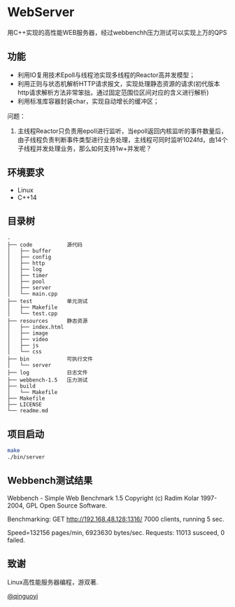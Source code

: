 # WebServer
用C++实现的高性能WEB服务器，经过webbenchh压力测试可以实现上万的QPS

## 功能
* 利用IO复用技术Epoll与线程池实现多线程的Reactor高并发模型；
* 利用正则与状态机解析HTTP请求报文，实现处理静态资源的请求(初代版本http请求解析方法非常笨拙，通过固定范围位区间对应的含义进行解析)
* 利用标准库容器封装char，实现自动增长的缓冲区；

问题：
1. 主线程Reactor只负责用epoll进行监听，当epoll返回内核监听的事件数量后，由子线程负责判断事件类型进行业务处理，主线程可同时监听1024fd，由14个子线程并发处理业务，那么如何支持1w+并发呢？

## 环境要求
* Linux
* C++14

## 目录树
```
.
├── code           源代码
│   ├── buffer
│   ├── config
│   ├── http
│   ├── log
│   ├── timer
│   ├── pool
│   ├── server
│   └── main.cpp
├── test           单元测试
│   ├── Makefile
│   └── test.cpp
├── resources      静态资源
│   ├── index.html
│   ├── image
│   ├── video
│   ├── js
│   └── css
├── bin            可执行文件
│   └── server
├── log            日志文件
├── webbench-1.5   压力测试
├── build          
│   └── Makefile
├── Makefile
├── LICENSE
└── readme.md
```


## 项目启动
```bash
make
./bin/server
```

## Webbench测试结果
Webbench - Simple Web Benchmark 1.5
Copyright (c) Radim Kolar 1997-2004, GPL Open Source Software.

Benchmarking: GET http://192.168.48.128:1316/
7000 clients, running 5 sec.

Speed=132156 pages/min, 6923630 bytes/sec.
Requests: 11013 susceed, 0 failed.



## 致谢
Linux高性能服务器编程，游双著.

[@qinguoyi](https://github.com/qinguoyi/TinyWebServer)
